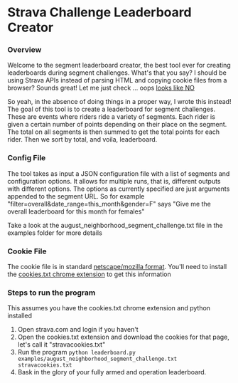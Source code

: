 # Strava Challenge Leaderboard Creator

### Overview

Welcome to the segment leaderboard creator, the best tool ever for creating leaderboards during segment challenges. What's that you say? I should be using Strava APIs instead of parsing HTML and copying cookie files from a browser? Sounds great! Let me just check ... oops [looks like NO](https://www.dcrainmaker.com/2020/05/strava-cuts-off-leaderboard-for-free-users-reduces-3rd-party-apps-for-all-and-more.html)

So yeah, in the absence of doing things in a proper way, I wrote this instead! The goal of this tool is to create a leaderboard for segment challenges. These are events where riders ride a variety of segments. Each rider is given a certain number of points depending on their place on the segment. The total on all segments is then summed to get the total points for each rider. Then we sort by total, and voila, leaderboard. 

### Config File

The tool takes as input a JSON configuration file with a list of segments and configuration options. It allows for multiple runs, that is, different outputs with different options. The options as currently specified are just arguments appended to the segment URL. So for example "filter=overall&date_range=this_month&gender=F" says "Give me the overall leaderboard for this month for females"

Take a look at the august_neighborhood_segment_challenge.txt file in the examples folder for more details

### Cookie File

The cookie file is in standard [netscape/mozilla format](https://xiix.wordpress.com/2006/03/23/mozillafirefox-cookie-format/). You'll need to install the [cookies.txt chrome extension](https://chrome.google.com/webstore/detail/cookiestxt/njabckikapfpffapmjgojcnbfjonfjfg?hl=en) to get this information

### Steps to run the program

This assumes you have the cookies.txt chrome extension and python installed

1. Open strava.com and login if you haven't
2. Open the cookies.txt extension and download the cookies for that page, let's call it "stravacookies.txt"
3. Run the program `python leaderboard.py examples/august_neighborhood_segment_challenge.txt stravacookies.txt`
4. Bask in the glory of your fully armed and operation leaderboard.




